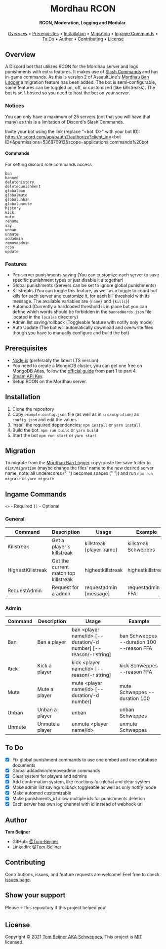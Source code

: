 <h1 align="center">
    Mordhau RCON
    <br />
</h1>

<h4 align="center">RCON, Moderation, Logging and Modular.</h4>

<p align="center">
  <a href="#overview">Overview</a>
  •
  <a href="#prerequisites">Prerequisites</a>
  •
  <a href="#installation">Installation</a>
  •
  <a href="#migration">Migration</a>
  •
  <a href="#ingame-commands">Ingame Commands</a>
  •
  <a href="#to-do">To Do</a>
  •
  <a href="#author">Author</a>
  •
  <a href="#contributing">Contributing</a> 
  •
  <a href="#license">License</a>
</p>

## Overview

A Discord bot that utilizes RCON for the Mordhau server and logs punishments with extra features. It makes use of [Slash Commands](https://discord.com/developers/docs/interactions/slash-commands) and has in-game commands. As this is version 2 of AssaultLine's [Mordhau Ban Logger](https://github.com/academy-gaming/mordhaubanlogger) a migration feature has been added. The bot is semi-configurable, some features can be toggled on, off, or customized (like killstreaks). The bot is self-hosted so you need to host the bot on your server.

### Notices

You can only have a maximum of 25 servers (not that you will have that many) as this is a limitation of Discord\'s Slash Commands.

Invite your bot using the link (replace "\<bot ID\>" with your bot ID): https://discord.com/api/oauth2/authorize?client_id=<bot ID\>&permissions=536870912&scope=applications.commands%20bot

#### Commands

For setting discord role commands access

```
ban
banned
deletehistory
deletepunishment
globalban
globalmute
globalunban
globalunmute
history
kick
mute
rename
say
unban
unmute
addadmin
removeadmin
rcon
update
```

### Features

-   Per-server punishments saving (You can customize each server to save specific punishment types or just disable it altogether)
-   Global punishments (Servers can be set to ignore global punishments)
-   Killstreaks (You can toggle this feature, as well as a toggle to count bot kills for each server and customize it, for each kill threshold with its message. The available variables are `{name}` and `{kills}`)
-   Automod (Currently a hardcoded threshold is in place but you can define which words should be forbidden in the `bannedWords.json` file located in the `locales` directory)
-   Admin list saving/rollback (Toggleable feature with notify only mode)
-   Auto Update (The bot will automatically download and overwrite files though you have to manually configure and build the bot)

## Prerequisites

-   [Node.js](https://nodejs.org/) (preferably the latest LTS version).
-   You need to create a MongoDB cluster, you can get one free on MongoDB Atlas, follow the [official guide](https://docs.atlas.mongodb.com/getting-started/) from part 1 to part 4.
-   [Steam API Key](https://steamcommunity.com/dev/apikey).
-   Setup RCON on the Mordhau server.

## Installation

1. Clone the repository
2. Copy `example.config.json` file (as well as in `src/migration`) as `config.json` and edit the values
3. Install the required dependencies: `npm install` or `yarn install`
4. Build the bot: `npm run build` or `yarn build`
5. Start the bot `npm run start` or `yarn start`

## Migration

To migrate from the [Mordhau Ban Logger](https://github.com/academy-gaming/mordhaubanlogger) copy-paste the save folder to `dist/migration` (maybe change the files' name to the new desired server name, note: all underscores ("\_") becomes spaces (" ")) and run `npm run migrate` or `yarn migrate`

## Ingame Commands

`<>` - Required
`[]` - Optional

### General

| Command           | Description                          | Usage                    | Example              |
| ----------------- | ------------------------------------ | ------------------------ | -------------------- |
| Killstreak        | Get a player's killstreak            | killstreak [player name] | killstreak Schweppes |
| HighestKillstreak | Get the current match top killstreak | highestkillstreak        | highestkillstreak    |
| RequestAdmin      | Request for a admin                  | requestadmin [message]   | requestadmin FFA!    |

### Admin

| Command | Description     | Usage                                                            | Example                                   |
| ------- | --------------- | ---------------------------------------------------------------- | ----------------------------------------- |
| Ban     | Ban a player    | ban <player name/id> [--duration/-d number] [--reason/-r string] | ban Schweppes --duration 100 --reason FFA |
| Kick    | Kick a player   | kick <player name/id> [--reason/-r string]                       | kick Schweppes --reason FFA               |
| Mute    | Mute a player   | mute <player name/id> [--duration/-d number]                     | mute Schweppes --duration 100             |
| Unban   | Unban a player  | unban <player id>                                                | unban Schweppes                           |
| Unmute  | Unmute a player | unmute <player name/id>                                          | unmute Schweppes                          |

## To Do

-   [x] Fix global punishment commands to use one embed and one database documents
-   [x] Global addadmin/removeadmin commands
-   [x] Clear system for players and admins
-   [x] Add confirmation system, like reactions for global and clear system
-   [x] Make admin list saving/rollback toggleable as well as only notify mode
-   [x] Make automod customizable
-   [x] Make punishments_id allow multiple ids for punishments deletion
-   [x] Each server has own log channel with id instead of webhook url

## Author

**Tom Beijner**

-   GitHub: [@Tom-Beijner](https://github.com/Tom-Beijner)
-   LinkedIn: [@Tom-Beijner](https://www.linkedin.com/in/tom-beijner/)

## Contributing

Contributions, issues, and feature requests are welcome!
Feel free to check [issues page](https://github.com/Tom-Beijner/Mordhau-RCON/issues).

## Show your support

Please ⭐️ this repository if this project helped you!

## License

Copyright © 2021 [Tom Beijner AKA Schweppes](https://tombeijner.com).
This project is [MIT](https://github.com/Tom-Beijner/Mordhau-RCON/blob/master/LICENSE) licensed.
